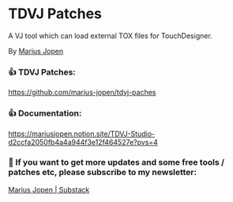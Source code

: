 # TDVJ Patches

A VJ tool which can load external TOX files for TouchDesigner.

By [Marius Jopen](https://mariusjopen.com/)

### 👍 TDVJ Patches:

https://github.com/marius-jopen/tdvj-paches

### 👍 Documentation:

https://mariusjopen.notion.site/TDVJ-Studio-d2ccfa2050fb4a4a944f3e12f464527e?pvs=4

### 🫵 If you want to get more updates and some free tools / patches etc, please subscribe to my newsletter:
[Marius Jopen | Substack](https://mariusjopen.substack.com/)